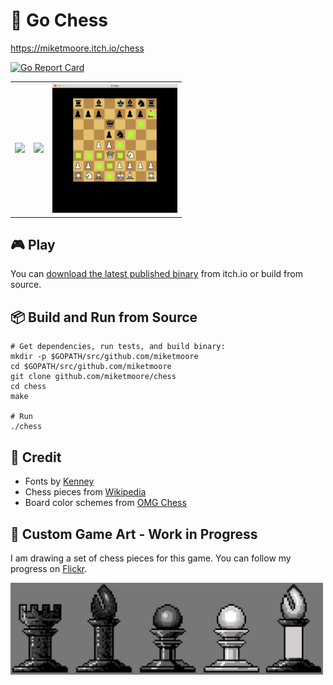 # 🚧 Go Chess

https://miketmoore.itch.io/chess

[![Go Report Card](https://goreportcard.com/badge/github.com/miketmoore/chess)](https://goreportcard.com/report/github.com/miketmoore/chess)

|                                                               |                                                               |                                                                        |
| ------------------------------------------------------------- | ------------------------------------------------------------- | ---------------------------------------------------------------------- |
| <img src="assets/screenshots/chess-01-title.png" width="200"> | <img src="assets/screenshots/chess-02-start.png" width="200"> | <img src="assets/screenshots/chess-highlighted-moves.png" width="200"> |

## 🎮 Play

You can [download the latest published binary](https://miketmoore.itch.io/chess) from itch.io or build from source.

## 📦 Build and Run from Source

```
# Get dependencies, run tests, and build binary:
mkdir -p $GOPATH/src/github.com/miketmoore
cd $GOPATH/src/github.com/miketmoore
git clone github.com/miketmoore/chess
cd chess
make 

# Run 
./chess
```

## 📝 Credit

- Fonts by [Kenney](http://kenney.nl/support)
- Chess pieces from [Wikipedia](https://commons.wikimedia.org/wiki/Category:PNG_chess_pieces/Standard_transparent#/media/File:ChessPiecesArray.png)
- Board color schemes from [OMG Chess](http://omgchess.blogspot.com/2015/09/chess-board-color-schemes.html)

## 🎨 Custom Game Art - Work in Progress

I am drawing a set of chess pieces for this game. You can follow my progress on [Flickr](https://www.flickr.com/photos/miketmoore/albums/72157693792363695).

<img src="assets/screenshots/chess-custom-art-in-progress.png" width="500">
